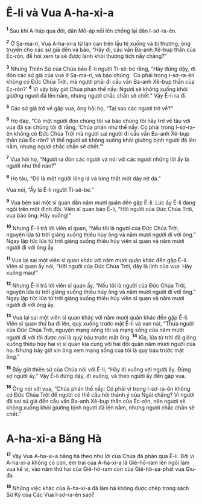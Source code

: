 # Ê-li và Vua A-ha-xi-a

<sup><b>1</b></sup> Sau khi A-háp qua đời, dân Mô-áp nổi lên chống lại dân I-sơ-ra-ên.

<sup><b>2</b></sup> Ở Sa-ma-ri, Vua A-ha-xi-a từ lan can trên lầu té xuống và bị thương; ông truyền cho các sứ giả đến và bảo, “Hãy đi, cầu vấn Ba-anh Xê-bụp thần của Éc-rôn, để hỏi xem ta sẽ được lành khỏi thương tích nầy chăng?”

<sup><b>3</b></sup> Nhưng Thiên Sứ của Chúa bảo Ê-li người Ti-sê-be rằng, “Hãy đứng dậy, đi đón các sứ giả của vua ở Sa-ma-ri, và bảo chúng: ‘Có phải trong I-sơ-ra-ên không có Ðức Chúa Trời, mà ngươi phải đi cầu vấn Ba-anh Xê-bụp thần của Éc-rôn?’ <sup><b>4</b></sup> Vì vậy bây giờ Chúa phán thế nầy: Ngươi sẽ không xuống khỏi giường ngươi đã lên nằm, nhưng ngươi chắc chắn sẽ chết.” Vậy Ê-li ra đi.

<sup><b>5</b></sup> Các sứ giả trở về gặp vua, ông hỏi họ, “Tại sao các ngươi trở về?”

<sup><b>6</b></sup> Họ đáp, “Có một người đón chúng tôi và bảo chúng tôi hãy trở về tâu với vua đã sai chúng tôi đi rằng, ‘Chúa phán như thế nầy: Có phải trong I-sơ-ra-ên không có Ðức Chúa Trời mà ngươi sai người đi cầu vấn Ba-anh Xê-bụp thần của Éc-rôn? Vì thế ngươi sẽ không xuống khỏi giường bịnh ngươi đã lên nằm, nhưng ngươi chắc chắn sẽ chết.’”

<sup><b>7</b></sup> Vua hỏi họ, “Người ra đón các ngươi và nói với các ngươi những lời ấy là người như thế nào?”

<sup><b>8</b></sup> Họ tâu, “Ðó là một người lông lá và lưng thắt một dây nịt da.”

Vua nói, “Ấy là Ê-li người Ti-sê-be.”

<sup><b>9</b></sup> Vua bèn sai một sĩ quan dẫn năm mươi quân đến gặp Ê-li. Lúc ấy Ê-li đang ngồi trên một đỉnh đồi. Viên sĩ quan bảo Ê-li, “Hỡi người của Ðức Chúa Trời, vua bảo ông: Hãy xuống!”

<sup><b>10</b></sup> Nhưng Ê-li trả lời viên sĩ quan, “Nếu tôi là người của Ðức Chúa Trời, nguyện lửa từ trời giáng xuống thiêu hủy ông và năm mươi người đi với ông.” Ngay lập tức lửa từ trời giáng xuống thiêu hủy viên sĩ quan và năm mươi người đi với ông ấy.

<sup><b>11</b></sup> Vua lại sai một viên sĩ quan khác với năm mươi quân khác đến gặp Ê-li. Viên sĩ quan ấy nói, “Hỡi người của Ðức Chúa Trời, đây là lịnh của vua: Hãy xuống mau!”

<sup><b>12</b></sup> Nhưng Ê-li trả lời viên sĩ quan ấy, “Nếu tôi là người của Ðức Chúa Trời, nguyện lửa từ trời giáng xuống thiêu hủy ông và năm mươi người đi với ông.” Ngay lập tức lửa từ trời giáng xuống thiêu hủy viên sĩ quan và năm mươi người đi với ông ấy.

<sup><b>13</b></sup> Vua lại sai một viên sĩ quan khác với năm mươi quân khác đến gặp Ê-li. Viên sĩ quan thứ ba đi lên, quỳ xuống trước mặt Ê-li và van nài, “Thưa người của Ðức Chúa Trời, nguyện mạng sống tôi và mạng sống của năm mươi người đi với tôi được coi là quý báu trước mặt ông. <sup><b>14</b></sup> Kìa, lửa từ trời đã giáng xuống thiêu hủy hai vị sĩ quan kia cùng với hai đội quân năm mươi người của họ. Nhưng bây giờ xin ông xem mạng sống của tôi là quý báu trước mặt ông.”

<sup><b>15</b></sup> Bấy giờ thiên sứ của Chúa nói với Ê-li, “Hãy đi xuống với người ấy. Ðừng sợ người ấy.” Vậy Ê-li đứng dậy, đi xuống, và theo người ấy đến gặp vua.

<sup><b>16</b></sup> Ông nói với vua, “Chúa phán thế nầy: Có phải vì trong I-sơ-ra-ên không có Ðức Chúa Trời để ngươi có thể cầu hỏi thánh ý của Ngài chăng? Vì ngươi đã sai sứ giả đến cầu vấn Ba-anh Xê-bụp thần của Éc-rôn, nên ngươi sẽ không xuống khỏi giường bịnh ngươi đã lên nằm, nhưng ngươi chắc chắn sẽ chết.”

# A-ha-xi-a Băng Hà

<sup><b>17</b></sup> Vậy Vua A-ha-xi-a băng hà theo như lời của Chúa đã phán qua Ê-li. Bởi vì A-ha-xi-a không có con, em trai của A-ha-xi-a là Giê-hô-ram lên ngôi làm vua kế vị, vào năm thứ hai của Giê-hô-ram con của Giê-hô-sa-phát vua Giu-đa.

<sup><b>18</b></sup> Những việc khác của A-ha-xi-a đã làm há không được chép trong sách Sử Ký của Các Vua I-sơ-ra-ên sao?
